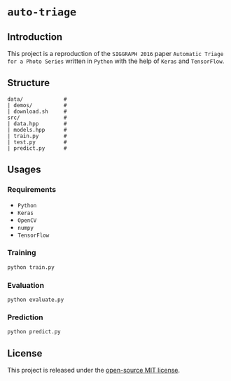 # `auto-triage`

## Introduction
This project is a reproduction of the `SIGGRAPH 2016` paper `Automatic Triage for a Photo Series` written in `Python` with the help of `Keras` and `TensorFlow`.

## Structure
```
data/             # 
| demos/          #
| download.sh     #
src/              # 
| data.hpp        # 
| models.hpp      # 
| train.py        # 
| test.py         #
| predict.py      #
```

## Usages

### Requirements
* `Python`
* `Keras`
* `OpenCV`
* `numpy`
* `TensorFlow`

### Training
```bash
python train.py
```

### Evaluation

```
python evaluate.py
```

### Prediction

```
python predict.py
```

## License
This project is released under the [open-source MIT license](https://github.com/zhijian-liu/auto-triage/blob/master/LICENSE).
